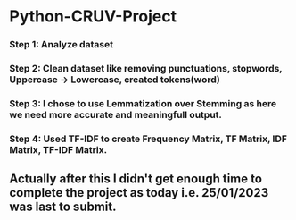 # Python-CRUV-Project
### Step 1: Analyze dataset
### Step 2: Clean dataset like removing punctuations, stopwords, Uppercase -> Lowercase, created tokens(word)
### Step 3: I chose to use Lemmatization over Stemming as here we need more accurate and meaningfull output.
### Step 4: Used TF-IDF to create Frequency Matrix, TF Matrix, IDF Matrix, TF-IDF Matrix.

## Actually after this I didn't get enough time to complete the project as today i.e. 25/01/2023 was last to submit.

